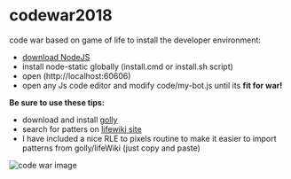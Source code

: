 # codewar2018
code war based on game of life
to install the developer environment: 
* [download NodeJS](https://nodejs.org/en/download/)
* install node-static globally (install.cmd or install.sh script)
* open (http://localhost:60606)
* open any Js code editor and modify code/my-bot.js until its **fit for war!**

**Be sure to use these tips:**
* download and install [golly](https://sourceforge.net/projects/golly/files/golly/golly-3.2/)
* search for patters on [lifewiki site](http://www.conwaylife.com/wiki/Category:Patterns)
* I have included a nice RLE to pixels routine to make it easier to import patterns from golly/lifeWiki (just copy and paste)

![code war image](https://github.com/codearmada/codewar2018/blob/master/sample.gif "code war!")
